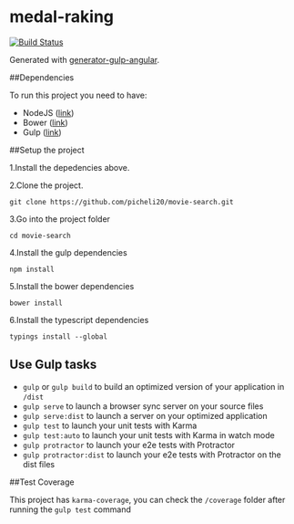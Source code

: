 # medal-raking
[![Build Status](https://api.travis-ci.org/picheli20/medal-raking.svg?branch=master)](http://travis-ci.org/picheli20/medal-raking)

Generated with [generator-gulp-angular](https://github.com/Swiip/generator-gulp-angular).

##Dependencies

To run this project you need to have:

* NodeJS ([link](https://nodejs.org/))
* Bower ([link](http://bower.io/))
* Gulp ([link](http://gulpjs.com/))


##Setup the project

1.Install the depedencies above.

2.Clone the project.
```
git clone https://github.com/picheli20/movie-search.git
```

3.Go into the project folder
```
cd movie-search
```

4.Install the gulp dependencies
```
npm install
```

5.Install the bower dependencies
```
bower install
```

6.Install the typescript dependencies
```
typings install --global
```

## Use Gulp tasks

* `gulp` or `gulp build` to build an optimized version of your application in `/dist`
* `gulp serve` to launch a browser sync server on your source files
* `gulp serve:dist` to launch a server on your optimized application
* `gulp test` to launch your unit tests with Karma
* `gulp test:auto` to launch your unit tests with Karma in watch mode
* `gulp protractor` to launch your e2e tests with Protractor
* `gulp protractor:dist` to launch your e2e tests with Protractor on the dist files

##Test Coverage

This project has `karma-coverage`, you can check the `/coverage` folder after running the `gulp test` command

